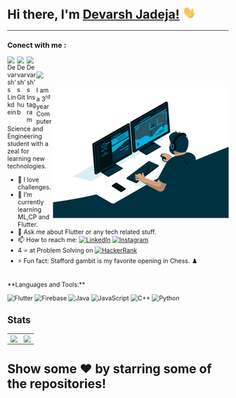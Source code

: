 # Hi there, I'm [Devarsh Jadeja!](https://github.com/devarsh9) <img src="https://github.com/devarsh9/devarsh9/blob/main/Resources/Hi.gif" alt="HI" width="30px"/>
<hr/>
<p>
  <h3 align="left">Conect with me :</h3>
  <a href="https://www.linkedin.com/in/devarsh-jadeja-177b281a4/">
    <img align="left" alt="Devarsh's Linkdein" width="22px" src="https://cdn.jsdelivr.net/npm/simple-icons@v3/icons/linkedin.svg" />
  </a>
  <a href="https://github.com/devarsh9">
    <img align="left" alt="Devarsh's Github" width="22px" src="https://cdn.jsdelivr.net/npm/simple-icons@v3/icons/github.svg" />
  </a>
  <a href="https://www.instagram.com/devarsh09/">
    <img align="left" alt="Devarsh's Instagram" width="22px" src="https://cdn.jsdelivr.net/npm/simple-icons@v3/icons/instagram.svg" />
  </a>
</p>
<br/>
<br/>
<img align="left" src="https://komarev.com/ghpvc/?username=devarsh9"/>

<br/>
<br/>
<img align="right" src="https://github.com/devarsh9/devarsh9/blob/main/Resources/code.gif" alt="Image" width="400px"/>
I am a 3<sup>rd</sup> year Computer Science and Engineering student with a zeal for learning new technologies.

- 🔭 I love challenges.
- 🌱 I’m currently learning ML,CP and Flutter.
- 💬 Ask me about Flutter or any tech related stuff.
- 📫 How to reach me: <a href="https://www.linkedin.com/in/devarsh-jadeja-177b281a4"><img alt="LinkedIn" src="https://img.shields.io/badge/linkedin-%230077B5.svg?&style=for-the-badge&logo=linkedin&logoColor=white"/></a> <a href=""><img alt="Instagram" src="https://img.shields.io/badge/devarsh09-%23E4405F.svg?&style=for-the-badge&logo=Instagram&logoColor=white"/></a>
- 4 ⭐ at Problem Solving on <a href ="https://www.hackerrank.com/jadejadevarsh9"><img alt="HackerRank" src="https://img.shields.io/badge/-Hackerrank-2EC866?style=for-the-badge&logo=HackerRank&logoColor=white" /></a>
- ⚡ Fun fact:  Stafford gambit is my favorite opening in Chess. :chess_pawn:



<br>
**Languages and Tools:**  

<img alt="Flutter" src="https://img.shields.io/badge/Flutter-%2302569B.svg?&style=for-the-badge&logo=Flutter&logoColor=white"/> <img alt="Firebase" src="https://img.shields.io/badge/firebase-%23039BE5.svg?&style=for-the-badge&logo=firebase"/> <img alt="Java" src="https://img.shields.io/badge/java-%23ED8B00.svg?&style=for-the-badge&logo=java&logoColor=white"/> <img alt="JavaScript" src="https://img.shields.io/badge/javascript-%23323330.svg?&style=for-the-badge&logo=javascript&logoColor=%23F7DF1E" /> <img alt="C++" src="https://img.shields.io/badge/c++-%2300599C.svg?&style=for-the-badge&logo=c%2B%2B&ogoColor=white"/> <img alt="Python" src="https://img.shields.io/badge/python-%2314354C.svg?&style=for-the-badge&logo=python&logoColor=white"/>


## Stats
<table border=0>
  <tr>
    <td><img align="center" src="https://github-readme-stats.vercel.app/api?username=devarsh9&show_icons=true&theme=radical" /></td>
    <td><img align="center" src="https://github-readme-stats.vercel.app/api/top-langs/?username=devarsh9&theme=radical&hide_langs_below=0.5" /></td>
  </tr>
</table>


# Show some ❤️ by starring some of the repositories!
